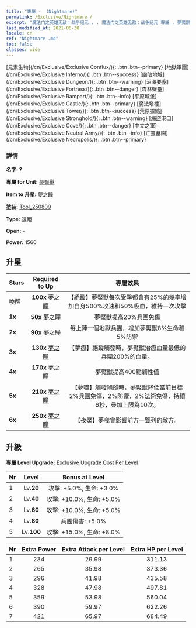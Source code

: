 ```yaml
---
title: "專屬 -  (Nightmare)"
permalink: /Exclusive/Nightmare /
excerpt: "魔法门之英雄无敌：战争纪元 . . 魔法门之英雄无敌：战争纪元 專屬 . 夢魘獸 專屬."
last_modified_at: 2021-06-30
locale: cn
ref: "Nightmare .md"
toc: false
classes: wide
---
```

 [元素生物](/cn/Exclusive/Exclusive Conflux/){: .btn .btn--primary} [地獄軍團](/cn/Exclusive/Exclusive Inferno/){: .btn .btn--success} [幽暗地城](/cn/Exclusive/Exclusive Dungeon/){: .btn .btn--warning} [沼澤要塞](/cn/Exclusive/Exclusive Fortress/){: .btn .btn--danger} [森林壁壘](/cn/Exclusive/Exclusive Rampart/){: .btn .btn--info} [平原城堡](/cn/Exclusive/Exclusive Castle/){: .btn .btn--primary} [魔法塔樓](/cn/Exclusive/Exclusive Tower/){: .btn .btn--success} [荒原據點](/cn/Exclusive/Exclusive Stronghold/){: .btn .btn--warning} [海盜港口](/cn/Exclusive/Exclusive Cove/){: .btn .btn--danger} [中立之軍](/cn/Exclusive/Exclusive Neutral Army/){: .btn .btn--info} [亡靈墓園](/cn/Exclusive/Exclusive Necropolis/){: .btn .btn--primary} 

### 詳情
 **名字: ?** 

 **專屬 for Unit:** [夢魘獸](/cn/units/Nightmare/) 

 **Item to 升星:** [夢之瞳](/cn/Items/con_985/)

 **塗裝:** [Tool_250809](/cn/Items/con_653/)

 **Type:** 遠距

 **Open:** -

 **Power:** 1560

## 升星

  |     Stars    |  Required to Up | 專屬效果 |
  |:-------------|:---------------:|:---------------:|
  |  喚醒  | **100x** [夢之瞳](/cn/Items/con_985/) | 【絕蹤】夢魘獸每次受擊都會有25%的幾率增加自身500%攻速和50%吸血，維持一次攻擊 |
  | **1x** <i class="fas fa-star"/> | **50x** [夢之瞳](/cn/Items/con_985/) | 夢魘獸提高20%兵團免傷 |
  | **2x** <i class="fas fa-star"/> | **90x** [夢之瞳](/cn/Items/con_985/) | 每上陣一個地獄兵團，增加夢魘獸8%生命和5%防禦 |
  | **3x** <i class="fas fa-star"/> | **130x** [夢之瞳](/cn/Items/con_985/) | 【夢療】絕蹤觸發時，夢魘獸治療血量最低的兵團200%的血量。 |
  | **4x** <i class="fas fa-star"/> | **170x** [夢之瞳](/cn/Items/con_985/) | 夢魘獸提高400點韌性值 |
  | **5x** <i class="fas fa-star"/> | **210x** [夢之瞳](/cn/Items/con_985/) | 【夢噬】觸發絕蹤時，夢魘獸降低當前目標2%兵團免傷，2%防禦，2%法術免傷，持續6秒，疊加上限為10次。 |
  | **6x** <i class="fas fa-star"/> | **250x** [夢之瞳](/cn/Items/con_985/) | 【夜魘】夢噬會影響前方一豎列的敵方。 |


## 升級
 **專屬 Level Upgrade:** [Exclusive Upgrade Cost Per Level](/Exclusive/ExclusiveUpgradeCostPerLevel/)

  |  Nr  |   Level  | Bonus at Level |
  |:-----|:--------:|:--------------:|
  | 1 | Lv.**20** | 攻擊: +5.0%, 生命: +3.0% |
  | 2 | Lv.**40** | 攻擊: +10.0%, 生命: +5.0% |
  | 3 | Lv.**60** | 攻擊: +10.0%, 生命: +5.0% |
  | 4 | Lv.**80** | 兵團傷害: +5.0% |
  | 5 | Lv.**100** | 攻擊: +15.0%, 生命: +8.0% |


  |  Nr  |  Extra Power | Extra Attack per Level | Extra HP per Level |
  |:-----|:--------:|:--------:|:--------:|
  | 1 | 234 | 29.99 | 311.13 |
  | 2 | 265 | 35.98 | 373.36 |
  | 3 | 296 | 41.98 | 435.58 |
  | 4 | 328 | 47.98 | 497.81 |
  | 5 | 359 | 53.98 | 560.04 |
  | 6 | 390 | 59.97 | 622.26 |
  | 7 | 421 | 65.97 | 684.49 |


